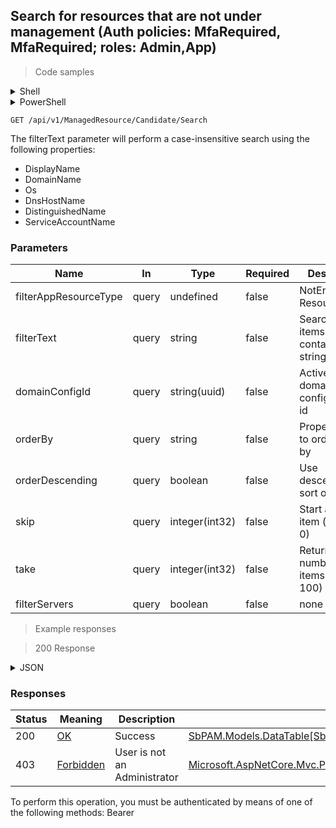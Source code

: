 
## Search for resources that are not under management (Auth policies: MfaRequired, MfaRequired; roles: Admin,App)

<a id="opIdCandidateSearch"></a>

> Code samples

<details><summary>Shell</summary>


```shell
# You can also use wget
curl -X GET /api/v1/ManagedResource/Candidate/Search \
  -H 'Accept: application/json' \
  -H 'Authorization: Bearer TOKEN'

```


</details>

<details><summary>PowerShell</summary>


```powershell
# PowerShell example

$NPSUrl = "https://localhost:6500"

$Login = @{
    Login = "User"
    Password = "Password"
}
# Cookie container for multi-factor authentication
$WebSession = New-Object Microsoft.PowerShell.Commands.WebRequestSession
$Token = Invoke-RestMethod -Uri "$($NPSUrl)/signinBody" -Method POST -Body (ConvertTo-Json $Login) -WebSession $WebSession -ContentType "application/json"
$Token = Invoke-RestMethod -Uri "$($NPSUrl)/signin2fa" -Method Post -Body $MfaCode -Headers @{Authorization = "Bearer $Token"} -WebSession $WebSession -ContentType "application/json"

$Headers = @{
    Authorization = "Bearer $Token"
}
Invoke-RestMethod -Method GET -Uri "$($NPSUrl)/api/v1/ManagedResource/Candidate/Search" -Headers $Headers -ContentType "application/json"
```


</details>

`GET /api/v1/ManagedResource/Candidate/Search`

The filterText parameter will perform a case-insensitive search using the following properties:
* DisplayName
* DomainName
* Os
* DnsHostName
* DistinguishedName
* ServiceAccountName

<h3 id="search-for-resources-that-are-not-under-management-(auth-policies:-mfarequired,-mfarequired;-roles:-admin,app)-parameters">Parameters</h3>

|Name|In|Type|Required|Description|
|---|---|---|---|---|
|filterAppResourceType|query|undefined|false|NotEnrolled, Resource|
|filterText|query|string|false|Search for items that contain this string|
|domainConfigId|query|string(uuid)|false|ActiveDirectory domain configuration id|
|orderBy|query|string|false|Property name to order results by|
|orderDescending|query|boolean|false|Use descending sort order|
|skip|query|integer(int32)|false|Start at this item (default: 0)|
|take|query|integer(int32)|false|Return this number of items (default: 100)|
|filterServers|query|boolean|false|none|

> Example responses

> 200 Response

<details><summary>JSON</summary>


```json
{
  "data": [
    {
      "appResourceType": null,
      "id": "497f6eca-6276-4993-bfeb-53cbbbba6f08",
      "displayName": "string",
      "platformId": "32a6e381-64f4-4911-86b6-3bf681b64d23",
      "platformName": "string",
      "os": "string",
      "version": "string",
      "ipAddress": "string",
      "isDomainController": true,
      "dnsHostName": "string",
      "distinguishedName": "string",
      "domainConfigId": "0ef2a0ae-0442-42e8-9ed5-4a4ed3f7578e",
      "domainName": "string",
      "managedResourceId": "43aaf5a7-e929-49e6-870e-49d47d9cdc2f",
      "serviceAccountId": "a814cf67-aaac-43ae-acb4-8d34e82a4b4c",
      "serviceAccountName": "string"
    }
  ],
  "recordsTotal": 0
}
```


</details>

<h3 id="search-for-resources-that-are-not-under-management-(auth-policies:-mfarequired,-mfarequired;-roles:-admin,app)-responses">Responses</h3>

|Status|Meaning|Description|Schema|
|---|---|---|---|
|200|[OK](https://tools.ietf.org/html/rfc7231#section-6.3.1)|Success|[SbPAM.Models.DataTable[SbPAM.Models.ManagedResourceCandidateView]](../Models/sbpam.models.datatable_sbpam.models.managedresourcecandidateview.md)|
|403|[Forbidden](https://tools.ietf.org/html/rfc7231#section-6.5.3)|User is not an Administrator|[Microsoft.AspNetCore.Mvc.ProblemDetails](../Models/microsoft.aspnetcore.mvc.problemdetails.md)|

<aside class="warning">
To perform this operation, you must be authenticated by means of one of the following methods:
Bearer
</aside>


